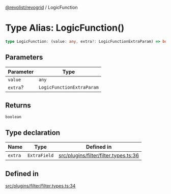[@revolist/revogrid](README.md) / LogicFunction

# Type Alias: LogicFunction()

```ts
type LogicFunction: (value: any, extra?: LogicFunctionExtraParam) => boolean;
```

## Parameters

| Parameter | Type |
| ------ | ------ |
| `value` | `any` |
| `extra`? | `LogicFunctionExtraParam` |

## Returns

`boolean`

## Type declaration

| Name | Type | Defined in |
| ------ | ------ | ------ |
| `extra` | `ExtraField` | [src/plugins/filter/filter.types.ts:36](https://github.com/revolist/revogrid/blob/25ca3c23eae2ed21be1e6ef1fe2d086a3aef0cb1/src/plugins/filter/filter.types.ts#L36) |

## Defined in

[src/plugins/filter/filter.types.ts:34](https://github.com/revolist/revogrid/blob/25ca3c23eae2ed21be1e6ef1fe2d086a3aef0cb1/src/plugins/filter/filter.types.ts#L34)
